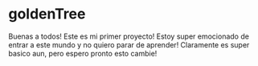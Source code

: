 # goldenTree
Buenas a todos! Este es mi primer proyecto! Estoy super emocionado de entrar a este mundo y no quiero parar de aprender! 
Claramente es super basico aun, pero espero pronto esto cambie!
